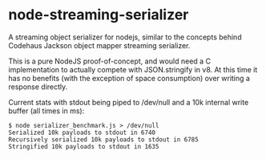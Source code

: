 node-streaming-serializer
=========================

A streaming object serializer for nodejs, similar to the concepts behind Codehaus Jackson object mapper streaming serializer. 

This is a pure NodeJS proof-of-concept, and would need a C implementation to actually compete with JSON.stringify in v8. At this time it has no benefits (with the exception of space consumption) over writing a response directly.

Current stats with stdout being piped to /dev/null and a 10k internal write buffer (all times in ms):

    $ node serializer_benchmark.js > /dev/null
    Serialized 10k payloads to stdout in 6740
    Recursively serialized 10k payloads to stdout in 6785
    Stringified 10k payloads to stdout in 1635
